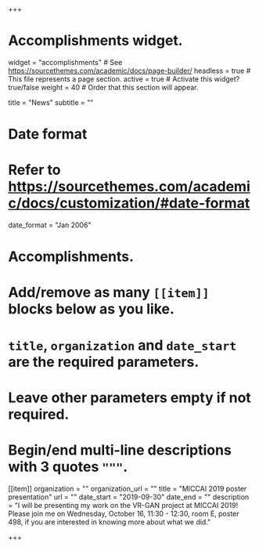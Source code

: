 +++
# Accomplishments widget.
widget = "accomplishments"  # See https://sourcethemes.com/academic/docs/page-builder/
headless = true  # This file represents a page section.
active = true  # Activate this widget? true/false
weight = 40  # Order that this section will appear.

title = "News"
subtitle = ""

# Date format
#   Refer to https://sourcethemes.com/academic/docs/customization/#date-format
date_format = "Jan 2006"

# Accomplishments.
#   Add/remove as many `[[item]]` blocks below as you like.
#   `title`, `organization` and `date_start` are the required parameters.
#   Leave other parameters empty if not required.
#   Begin/end multi-line descriptions with 3 quotes `"""`.

[[item]]
  organization = ""
  organization_url = ""
  title = "MICCAI 2019 poster presentation"
  url = ""
  date_start = "2019-09-30"
  date_end = ""
  description = "I will be presenting my work on the VR-GAN project at MICCAI 2019! Please join me on Wednesday, October 16, 11:30 - 12:30, room E, poster 498, if you are interested in knowing more about what we did."


+++
